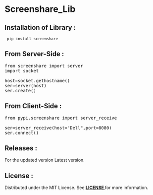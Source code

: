 # Screenshare_Lib

## Installation of Library :
<pre><code> pip install screenshare </code></pre>

## From Server-Side :
<pre lang='sh'>
from screenshare import server
import socket

host=socket.gethostname()
ser=server(host)
ser.create()
</pre>

## From Client-Side :
<pre lang='sh'>
from pypi.screenshare import server_receive
  
ser=server_receive(host="Dell",port=8080)
ser.connect()
</pre>

## Releases :
For the updated version Latest version.

## License :
Distributed under the MIT License. See <b><a href="https://github.com/Vishal24102002/screenshare_lib/blob/main/LICENSE"> LICENSE </a></b>for more information.
